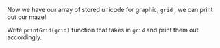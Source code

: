 <!--title={Print Grid}-->

<!--badges={Python:100}-->

<!--concepts={Indexing 2D Lists}-->

Now we have our array of stored unicode for graphic, `grid` , we can print out our maze!

Write `printGrid(grid)` function that takes in `grid` and print them out accordingly.



